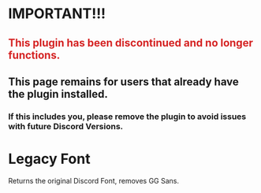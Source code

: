 <h1>IMPORTANT!!!</h1>
<h2 style="color: #D52424">This plugin has been discontinued and no longer functions.</h2>
<h2>This page remains for users that already have the plugin installed.</h2>
<h3>If this includes you, please remove the plugin to avoid issues with future Discord Versions.</h3>



<h1>Legacy Font</h1>
Returns the original Discord Font, removes GG Sans.
<!--
<h2>Installation</h2>
<h3>Step 1: Download the Raw file <a href="https://raw.githubusercontent.com/cbtecMain/BetterDiscord/a03105f8722fb01f1419f9c71a0abb048b58cf00/Legacy%20Font/LegacyFont.plugin.js">here</a></h3>
If the download does not start automatically, right click the tab and "Save as" <br>
<img src="https://cdn.discordapp.com/attachments/675461065697394698/1049044877842854018/image.png"></img>
<h3>Step 2: Install <a href="https://betterdiscord.app/">BetterDiscord</a></h3>
The installation should be self explanatory and any mishaps should be resolved via BetterDiscord's website.
<img src="https://cdn.discordapp.com/attachments/675461065697394698/1049045022743470140/image.png" style="width: 400px"></img>
<h3>Step 3: Adding the Plugin to BetterDiscord</h3>
Inside of Discord, navigate to the BetterDiscord settings and locate the "Plugins" section.<br>
<img src="https://cdn.discordapp.com/attachments/675461065697394698/1049045384154058762/image.png"></img>
When in the "Plugins" section, click "Open Plugins Folder".<br>
<img src="https://cdn.discordapp.com/attachments/675461065697394698/1049045643458510938/image.png"></img>
With this folder window open, find where the location of the plugin you downloaded earlier.<br>
<img src="https://cdn.discordapp.com/attachments/675461065697394698/1049045804914069565/image.png"></img>
Drag the plugin into the "Plugins" folder window.<br>
<h3>Step 4: Activating the Plugin</h3>
Inside of the BetterDiscord window, open the "Plugins" section within the app settings.<br>
<img src="https://cdn.discordapp.com/attachments/675461065697394698/1049045384154058762/image.png"></img>
Search for "LegacyFonts" and turn the switch to green.<br>
<img src="https://cdn.discordapp.com/attachments/675461065697394698/1049046077401223359/image.png"></img>
<h3>Step 5: Successful Install</h3>
It's as easy as that! The font should be reverted to the old style!
<h2>Comparisons</h2>
<h3>GG Sans (Updated)</h3>
<img src="https://cdn.discordapp.com/attachments/675461065697394698/1049046674309402635/image.png">
<h3>Whitney (Original)</h3>
<img src="https://cdn.discordapp.com/attachments/675461065697394698/1049046823987314811/image.png">-->
